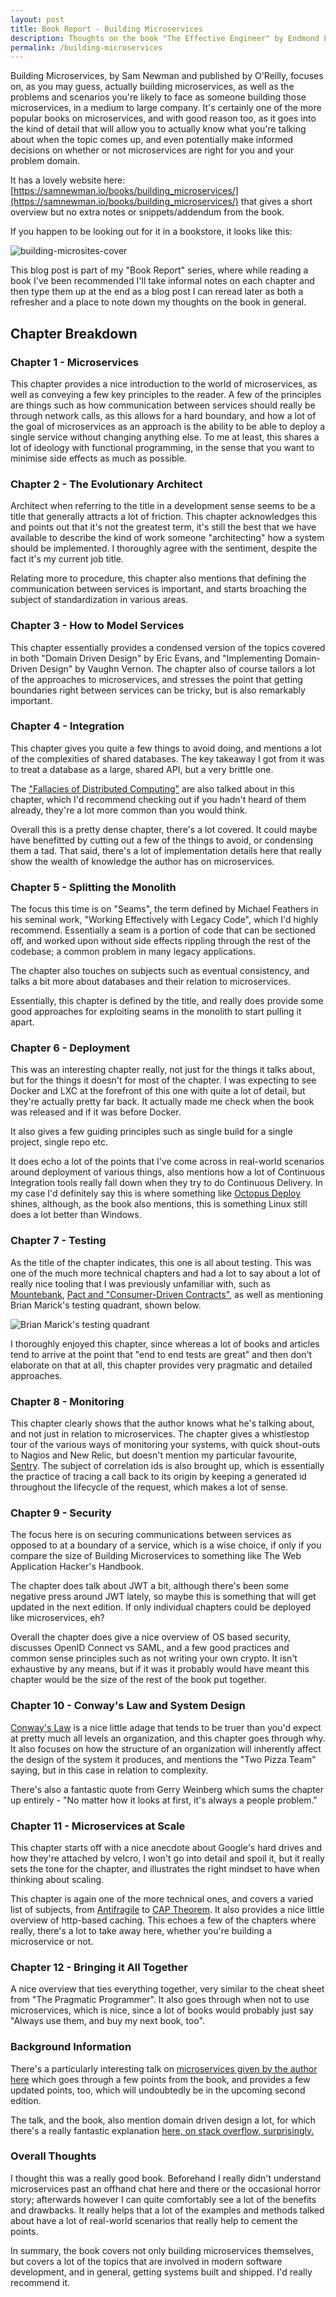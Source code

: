```yaml
---
layout: post
title: Book Report - Building Microservices
description: Thoughts on the book "The Effective Engineer" by Endmond Lau
permalink: /building-microservices
---
```


Building Microservices, by Sam Newman and published by O'Reilly, focuses on, as you may guess, actually building microservices, as well as the problems and scenarios you're likely to face as someone building those microservices, in a medium to large company. It's certainly one of the more popular books on microservices, and with good reason too, as it goes into the kind of detail that will allow you to actually know what you're talking about when the topic comes up, and even potentially make informed decisions on whether or not microservices are right for you and your problem domain.

It has a lovely website here: [https://samnewman.io/books/building_microservices/](https://samnewman.io/books/building_microservices/) that gives a short overview but no extra notes or snippets/addendum from the book.

If you happen to be looking out for it in a bookstore, it looks like this:

![building-microsites-cover](https://user-images.githubusercontent.com/1202911/43213368-5a959662-902e-11e8-807c-7a7ad2c53589.jpg)

This blog post is part of my "Book Report" series, where while reading a book I've been recommended I'll take informal notes on each chapter and then type them up at the end as a blog post I can reread later as both a refresher and a place to note down my thoughts on the book in general.

## Chapter Breakdown

### Chapter 1 - Microservices

This chapter provides a nice introduction to the world of microservices, as well as conveying a few key principles to the reader. A few of the principles are things such as how communication between services should really be through network calls, as this allows for a hard boundary, and how a lot of the goal of microservices as an approach is the ability to be able to deploy a single service without changing anything else. To me at least, this shares a lot of ideology with functional programming, in the sense that you want to minimise side effects as much as possible.

### Chapter 2 - The Evolutionary Architect

Architect when referring to the title in a development sense seems to be a title that generally attracts a lot of friction. This chapter acknowledges this and points out that it's not the greatest term, it's still the best that we have available to describe the kind of work someone "architecting" how a system should be implemented. I thoroughly agree with the sentiment, despite the fact it's my current job title.

Relating more to procedure, this chapter also mentions that defining the communication between services is important, and starts broaching the subject of standardization in various areas.

### Chapter 3 - How to Model Services

This chapter essentially provides a condensed version of the topics covered in both "Domain Driven Design" by Eric Evans, and "Implementing Domain-Driven Design" by Vaughn Vernon. The chapter also of course tailors a lot of the approaches to microservices, and stresses the point that getting boundaries right between services can be tricky, but is also remarkably important.

### Chapter 4 - Integration

This chapter gives you quite a few things to avoid doing, and mentions a lot of the complexities of shared databases. The key takeaway I got from it was to treat a database as a large, shared API, but a very brittle one.

The ["Fallacies of Distributed Computing"](https://en.m.wikipedia.org/wiki/Fallacies_of_distributed_computing) are also talked about in this chapter, which I'd recommend checking out if you hadn't heard of them already, they're a lot more common than you would think.

Overall this is a pretty dense chapter, there's a lot covered. It could maybe have benefitted by cutting out a few of the things to avoid, or condensing them a tad. That said, there's a lot of implementation details here that really show the wealth of knowledge the author has on microservices.

### Chapter 5 - Splitting the Monolith

The focus this time is on "Seams", the term defined by Michael Feathers in his seminal work, "Working Effectively with Legacy Code", which I'd highly recommend. Essentially a seam is a portion of code that can be sectioned off, and worked upon without side effects rippling through the rest of the codebase; a common problem in many legacy applications.

The chapter also touches on subjects such as eventual consistency, and talks a bit more about databases and their relation to microservices.

Essentially, this chapter is defined by the title, and really does provide some good approaches for exploiting seams in the monolith to start pulling it apart.

### Chapter 6 - Deployment

This was an interesting chapter really, not just for the things it talks about, but for the things it doesn't for most of the chapter. I was expecting to see Docker and LXC at the forefront of this one with quite a lot of detail, but they're actually pretty far back. It actually made me check when the book was released and if it was before Docker.

It also gives a few guiding principles such as single build for a single project, single repo etc.

It does echo a lot of the points that I've come across in real-world scenarios around deployment of various things, also mentions how a lot of Continuous Integration tools really fall down when they try to do Continuous Delivery. In my case I'd definitely say this is where something like [Octopus Deploy](https://octopus.com/) shines, although, as the book also mentions, this is something Linux still does a lot better than Windows.

### Chapter 7 - Testing

As the title of the chapter indicates, this one is all about testing. This was one of the much more technical chapters and had a lot to say about a lot of really nice tooling that I was previously unfamiliar with, such as [Mountebank](http://www.mbtest.org), [Pact and "Consumer-Driven Contracts"](https://docs.pact.io/documentation/what_is_pact_good_for.html), as well as mentioning Brian Marick's testing quadrant, shown below.

![Brian Marick's testing quadrant](https://user-images.githubusercontent.com/1202911/43215762-f73f5b82-9034-11e8-9ca8-276c3a427953.png)

I thoroughly enjoyed this chapter, since whereas a lot of books and articles tend to arrive at the point that "end to end tests are great" and then don't elaborate on that at all, this chapter provides very pragmatic and detailed approaches.

### Chapter 8 - Monitoring

This chapter clearly shows that the author knows what he's talking about, and not just in relation to microservices. The chapter gives a whistlestop tour of the various ways of monitoring your systems, with quick shout-outs to Nagios and New Relic, but doesn't mention my particular favourite, [Sentry](https://sentry.io/). The subject of correlation ids is also brought up, which is essentially the practice of tracing a call back to its origin by keeping a generated id throughout the lifecycle of the request, which makes a lot of sense.

### Chapter 9 - Security

The focus here is on securing communications between services as opposed to at a boundary of a service, which is a wise choice, if only if you compare the size of Building Microservices to something like The Web Application Hacker's Handbook.

The chapter does talk about JWT a bit, although there's been some negative press around JWT lately, so maybe this is something that will get updated in the next edition. If only individual chapters could be deployed like microservices, eh?

Overall the chapter does give a nice overview of OS based security, discusses OpenID Connect vs SAML, and a few good practices and common sense principles such as not writing your own crypto. It isn't exhaustive by any means, but if it was it probably would have meant this chapter would be the size of the rest of the book put together.

### Chapter 10 - Conway's Law and System Design

[Conway's Law](https://en.wikipedia.org/wiki/Conway%27s_law) is a nice little adage that tends to be truer than you'd expect at pretty much all levels an organization, and this chapter goes through why. It also focuses on how the structure of an organization will inherently affect the design of the system it produces, and mentions the "Two Pizza Team" saying, but in this case in relation to complexity.

There's also a fantastic quote from Gerry Weinberg which sums the chapter up entirely - "No matter how it looks at first, it's always a people problem."

### Chapter 11 - Microservices at Scale

This chapter starts off with a nice anecdote about Google's hard drives and how they're attached by velcro, I won't go into detail and spoil it, but it really sets the tone for the chapter, and illustrates the right mindset to have when thinking about scaling.

This chapter is again one of the more technical ones, and covers a varied list of subjects, from [Antifragile](https://en.wikipedia.org/wiki/Antifragile) to [CAP Theorem](https://en.wikipedia.org/wiki/CAP_theorem). It also provides a nice little overview of http-based caching. This echoes a few of the chapters where really, there's a lot to take away here, whether you're building a microservice or not.

### Chapter 12 - Bringing it All Together

A nice overview that ties everything together, very similar to the cheat sheet from "The Pragmatic Programmer". It also goes through when not to use microservices, which is nice, since a lot of books would probably just say "Always use them, and buy my next book, too".

### Background Information

There's a particularly interesting talk on [microservices given by the author here](https://www.youtube.com/watch?v=PFQnNFe27kU) which goes through a few points from the book, and provides a few updated points, too, which will undoubtedly be in the upcoming second edition.

The talk, and the book, also mention domain driven design a lot, for which there's a really fantastic explanation [here, on stack overflow, surprisingly.](https://stackoverflow.com/questions/1222392/can-someone-explain-domain-driven-design-ddd-in-plain-english-please/1222488)


### Overall Thoughts

I thought this was a really good book. Beforehand I really didn't understand microservices past an offhand chat here and there or the occasional horror story; afterwards however I can quite comfortably see a lot of the benefits and drawbacks. It really helps that a lot of the examples and methods talked about have a lot of real-world scenarios that really help to cement the points.

In summary, the book covers not only building microservices themselves, but covers a lot of the topics that are involved in modern software development, and in general, getting systems built and shipped. I'd really recommend it.